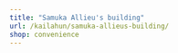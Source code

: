 ```yaml
---
title: "Samuka Allieu's building"
url: /kailahun/samuka-allieus-building/
shop: convenience
---
```

